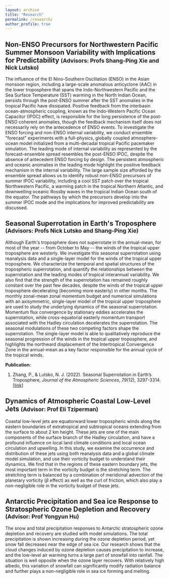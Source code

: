 ```yaml
---
layout: archive
title: "Research"
permalink: /research/
author_profile: true
---
```



## Non-ENSO Precursors for Northwestern Pacific Summer Monsoon Variability with Implications for Predictability <small>(Advisors: Profs Shang-Ping Xie and Nick Lutsko)</small>

The influence of the El Nino-Southern Oscillation (ENSO) in the Asian monsoon region, including a large-scale anomalous anticyclone (AAC) in the lower troposphere that spans the Indo-Northwestern Pacific and the Sea Surface Temperature (SST) warming in the North Indian Ocean, persists through the post-ENSO summer after the SST anomalies in the tropical Pacific have dissipated. Positive feedback from the interbasin ocean-atmospheric coupling, known as the Indo-Western Pacific Ocean Capacitor (IPOC) effect, is responsible for the long persistence of the post-ENSO coherent anomalies, though the feedback mechanism itself does not necessarily rely on the antecedence of ENSO events. To investigate the ENSO forcing and non-ENSO internal variability, we conduct ensemble "forecast" experiments with a full-physics,  globally coupled atmosphere-ocean model initialized from a multi-decadal tropical Pacific pacemaker simulation. The leading mode of internal variability as represented by the forecast-ensemble spread resembles the post-ENSO IPOC, despite the absence of antecedent ENSO forcing by design. The persistent atmospheric and oceanic anomalies in the leading mode highlight the positive feedback mechanism in the internal variability. The large sample size afforded by the ensemble spread allows us to identify robust non-ENSO precursors of summer IPOC variability, including a cool SST patch over the tropical Northwestern Pacific, a warming patch in the tropical Northern Atlantic, and downwelling oceanic Rossby waves in the tropical Indian Ocean south of the equator. The pathways by which the precursors develop into the summer IPOC mode and the implications for improved predictability are discussed.


## Seasonal Superrotation in Earth's Troposphere <small>(Advisors: Profs Nick Lutsko and Shang-Ping Xie)</small>

Although Earth's troposphere does not superrotate in the annual-mean, for most of the year -- from October to May -- the winds of the tropical upper troposphere are westerly. We investigate this seasonal superrotation using reanalysis data and a single-layer model for the winds of the tropical upper troposphere. We characterize the temporal and spatial structures of the tropospheric superrotation, and quantify the relationships between the superrotation and the leading modes of tropical interannual variability. We also find that the strength of the superrotation has remained roughly constant over the past few decades, despite the winds of the tropical upper troposphere decelerating (becoming more easterly) in other months. The monthly zonal-mean zonal momentum budget and numerical simulations with an axisymmetric, single-layer model of the tropical upper troposphere are used to study the underlying dynamics of the seasonal superrotation. Momentum flux convergence by stationary eddies accelerates the superrotation, while cross-equatorial easterly momentum transport associated with the Hadley circulation decelerates the superrotation. The seasonal modulations of these two competing factors shape the superrotation. The single-layer model is able to qualitatively reproduce the seasonal progression of the winds in the tropical upper troposphere, and highlights the northward displacement of the Intertropical Convergence Zone in the annual-mean as a key factor responsible for the annual cycle of the tropical winds.

**Publication**: 
1. Zhang, P., & Lutsko, N. J. (2022). Seasonal Superrotation in Earth’s Troposphere, <i>Journal of the Atmospheric Sciences</i>, *79*(12), 3297-3314. [[link]](https://doi.org/10.1175/JAS-D-22-0066.1)

## Dynamics of Atmospheric Coastal Low-Level Jets <small>(Advisor: Prof Eli Tziperman)</small>

Coastal low-level jets are equatorward lower tropospheric winds along the eastern boundaries of extratropical and subtropical oceans extending from the surface to about 2 km height. These jets are one of the main components of the surface branch of the Hadley circulation, and have a profound influence on local land climate conditions and local ocean circulation and upwelling. In this study, we examine the occurrence and distribution of these jets using both reanalysis data and a global climate model simulation, and use their vorticity budget to understand their dynamics. We find that in the regions of these eastern boundary jets, the most important term in the vorticity budget is the stretching term. The stretching term is balanced by a combination of meridional advection of the planetary vorticity ($\beta$ effect) as well as the curl of friction, which also play a non-negligible role in the vorticity budget of these jets.

## Antarctic Precipitation and Sea ice Response to Stratospheric Ozone Depletion and Recovery <small>(Advisor: Prof Yongyun Hu)</small>

The snow and total precipitation responses to Antarctic stratospheric ozone depletion and recovery are studied with model simulations. The total precipitation is shown increasing during the ozone depletion period, yet snow fall decreases near the edge of sea ice. Our research shows that the cloud changes induced by ozone depletion causes precipitation to increase, and the low-level air warming turns a large part of snowfall into rainfall. The situation is well opposite when the ozone layer recovers. With relatively high albedo, this variation of snowfall can significantly modify radiation balance and further plays a non-negligible role in sea ice forming and melting.